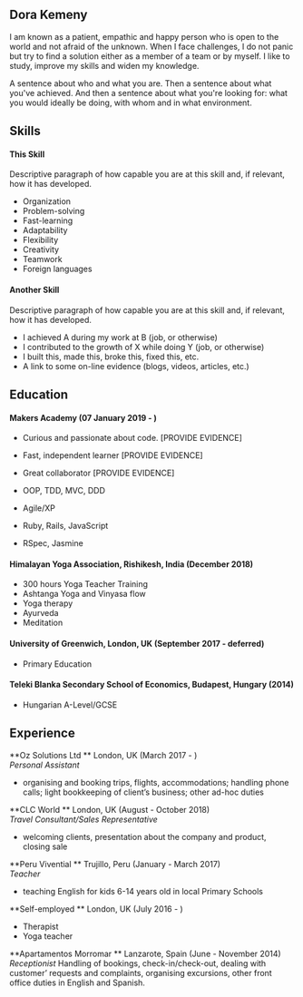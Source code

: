 ## Dora Kemeny

I am known as a patient, empathic and happy person who is open to the world and not afraid of the unknown. When I face challenges, I do not panic but try to find a solution either as a member of a team or by myself. I like to study, improve my skills and widen my knowledge.

A sentence about who and what you are. Then a sentence about what you've achieved. And then a sentence about what you're looking for: what you would ideally be doing, with whom and in what environment.

## Skills

#### This Skill

Descriptive paragraph of how capable you are at this skill and, if relevant, how it has developed.

-	Organization
- Problem-solving
-	Fast-learning
-	Adaptability
-	Flexibility
-	Creativity
-	Teamwork
-	Foreign languages


#### Another Skill

Descriptive paragraph of how capable you are at this skill and, if relevant, how it has developed.

- I achieved A during my work at B (job, or otherwise)
- I contributed to the growth of X while doing Y (job, or otherwise)
- I built this, made this, broke this, fixed this, etc.
- A link to some on-line evidence (blogs, videos, articles, etc.)

## Education

#### Makers Academy (07 January 2019 - )

- Curious and passionate about code. [PROVIDE EVIDENCE]
- Fast, independent learner [PROVIDE EVIDENCE]
- Great collaborator [PROVIDE EVIDENCE]

- OOP, TDD, MVC, DDD
- Agile/XP
- Ruby, Rails, JavaScript
- RSpec, Jasmine

#### Himalayan Yoga Association, Rishikesh, India (December 2018)

- 300 hours Yoga Teacher Training
- Ashtanga Yoga and Vinyasa flow
- Yoga therapy
- Ayurveda
- Meditation

#### University of Greenwich, London, UK (September 2017 - deferred)

- Primary Education

#### Teleki Blanka Secondary School of Economics, Budapest, Hungary (2014)

- Hungarian A-Level/GCSE


## Experience

**Oz Solutions Ltd ** London, UK (March 2017 - )    
*Personal Assistant*  
- organising and booking trips, flights, accommodations; handling phone calls; light bookkeeping of client’s business; other ad-hoc duties

**CLC World ** London, UK (August - October 2018)   
*Travel Consultant/Sales Representative*  
- welcoming clients, presentation about the company and product, closing sale

**Peru Vivential ** Trujillo, Peru (January - March 2017)  
*Teacher*
- teaching English for kids 6-14 years old in local Primary Schools

**Self-employed ** London, UK (July 2016 - )
- Therapist
- Yoga teacher

**Apartamentos Morromar ** Lanzarote, Spain (June - November 2014)
*Receptionist*
Handling of bookings, check-in/check-out, dealing with customer’ requests and complaints, organising excursions, other front office duties in English and Spanish.
